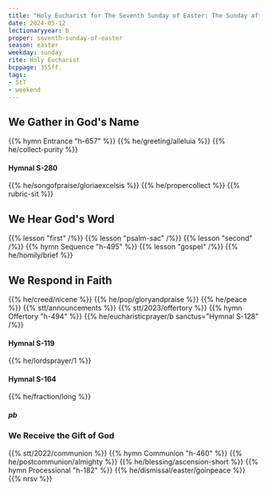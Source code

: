 ```yaml
---
title: "Holy Eucharist for The Seventh Sunday of Easter: The Sunday after Ascension Day"
date: 2024-05-12
lectionaryyear: b
proper: seventh-sunday-of-easter
season: easter
weekday: sunday
rite: Holy Eucharist
bcppage: 355ff.
tags:
- StT
- weekend
---
```

## We Gather in God's Name
{{% hymn Entrance "h-657" %}}
{{% he/greeting/alleluia %}}
{{% he/collect-purity %}}
#### Hymnal S-280
{{% he/songofpraise/gloriaexcelsis %}}
{{% he/propercollect %}}
{{% rubric-sit %}}
## We Hear God's Word
{{% lesson "first" /%}}
{{% lesson "psalm-sac" /%}}
{{% lesson "second" /%}}
{{% hymn Sequence "h-495" %}}
{{% lesson "gospel" /%}}
{{% he/homily/brief %}}
## We Respond in Faith
{{% he/creed/nicene %}}
{{% he/pop/gloryandpraise %}}
{{% he/peace %}}
{{% stt/announcements %}}
{{% stt/2023/offertory %}}
{{% hymn Offertory "h-494" %}}
{{% he/eucharisticprayer/b sanctus="Hymnal S-128" /%}}
#### Hymnal S-119
{{% he/lordsprayer/1 %}}
#### Hymnal S-164
{{% he/fraction/long %}}
##### pb
### We Receive the Gift of God
{{% stt/2022/communion %}}
{{% hymn Communion "h-460" %}}
{{% he/postcommunion/almighty %}}
{{% he/blessing/ascension-short %}}
{{% hymn Processional "h-182" %}}
{{% he/dismissal/easter/goinpeace %}}
{{% nrsv %}}

